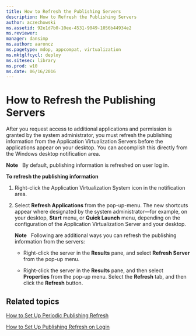```yaml
---
title: How to Refresh the Publishing Servers
description: How to Refresh the Publishing Servers
author: aczechowski
ms.assetid: 92e1d7b0-10ee-4531-9049-1056b44934e2
ms.reviewer: 
manager: dansimp
ms.author: aaroncz
ms.pagetype: mdop, appcompat, virtualization
ms.mktglfcycl: deploy
ms.sitesec: library
ms.prod: w10
ms.date: 06/16/2016
---
```



# How to Refresh the Publishing Servers


After you request access to additional applications and permission is granted by the system administrator, you must refresh the publishing information from the Application Virtualization Servers before the applications appear on your desktop. You can accomplish this directly from the Windows desktop notification area.

**Note**  
By default, publishing information is refreshed on user log in.

 

**To refresh the publishing information**

1.  Right-click the Application Virtualization System icon in the notification area.

2.  Select **Refresh Applications** from the pop-up-menu. The new shortcuts appear where designated by the system administrator—for example, on your desktop, **Start** menu, or **Quick Launch** menu, depending on the configuration of the Application Virtualization Server and your desktop.

    **Note**  
    Following are additional ways you can refresh the publishing information from the servers:

    -   Right-click the server in the **Results** pane, and select **Refresh Server** from the pop-up menu.

    -   Right-click the server in the **Results** pane, and then select **Properties** from the pop-up menu. Select the **Refresh** tab, and then click the **Refresh** button.

     

## Related topics


[How to Set Up Periodic Publishing Refresh](how-to-set-up-periodic-publishing-refresh.md)

[How to Set Up Publishing Refresh on Login](how-to-set-up-publishing-refresh-on-login.md)

 

 





